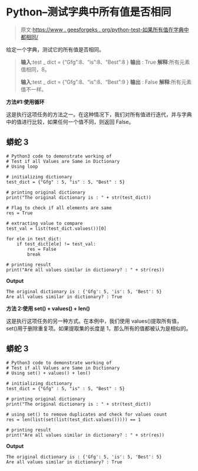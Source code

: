 # Python–测试字典中所有值是否相同

> 原文:[https://www . geesforgeks . org/python-test-如果所有值在字典中都相同/](https://www.geeksforgeeks.org/python-test-if-all-values-are-same-in-dictionary/)

给定一个字典，测试它的所有值是否相同。

> **输入**:test _ dict = {“Gfg”:8、“is”:8、“Best”:8 }
> **输出** : True
> **解释**:所有元素值相同，8。
> 
> **输入**:test _ dict = {“Gfg”:8、“is”:8、“Best”:9 }
> **输出** : False
> **解释**:所有元素值不一样。

**方法#1:使用循环**

这是执行这项任务的方法之一。在这种情况下，我们对所有值进行迭代，并与字典中的值进行比较，如果任何一个值不同，则返回 False。

## 蟒蛇 3

```
# Python3 code to demonstrate working of 
# Test if all Values are Same in Dictionary 
# Using loop

# initializing dictionary
test_dict = {"Gfg" : 5, "is" : 5, "Best" : 5}

# printing original dictionary
print("The original dictionary is : " + str(test_dict))

# Flag to check if all elements are same 
res = True 

# extracting value to compare
test_val = list(test_dict.values())[0]

for ele in test_dict:
    if test_dict[ele] != test_val:
        res = False 
        break

# printing result 
print("Are all values similar in dictionary? : " + str(res)) 
```

**Output**

```
The original dictionary is : {'Gfg': 5, 'is': 5, 'Best': 5}
Are all values similar in dictionary? : True

```

**方法 2:使用 set() + values() + len()**

这是执行这项任务的另一种方式。在本例中，我们使用 values()提取所有值，set()用于删除重复项。如果提取集的长度是 1，那么所有的值都被认为是相似的。

## 蟒蛇 3

```
# Python3 code to demonstrate working of 
# Test if all Values are Same in Dictionary 
# Using set() + values() + len()

# initializing dictionary
test_dict = {"Gfg" : 5, "is" : 5, "Best" : 5}

# printing original dictionary
print("The original dictionary is : " + str(test_dict))

# using set() to remove duplicates and check for values count
res = len(list(set(list(test_dict.values())))) == 1

# printing result 
print("Are all values similar in dictionary? : " + str(res)) 
```

**Output**

```
The original dictionary is : {'Gfg': 5, 'is': 5, 'Best': 5}
Are all values similar in dictionary? : True

```